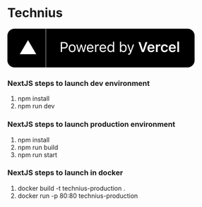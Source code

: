 # Technius 

![alt text](https://github.com/rayway44/technius/blob/rayFeature/public/powered-by-vercel%20(2).svg)

### NextJS steps to launch dev environment

1. npm install
2. npm run dev

### NextJS steps to launch production environment

1. npm install
2. npm run build
3. npm run start

### NextJS steps to launch in docker

1. docker build -t technius-production .
2. docker run -p 80:80 technius-production
